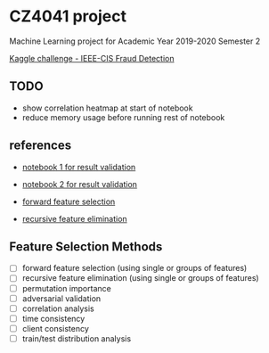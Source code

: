 # CZ4041 project

Machine Learning project for Academic Year 2019-2020 Semester 2

[Kaggle challenge - IEEE-CIS Fraud Detection](https://www.kaggle.com/c/ieee-fraud-detection)

## TODO

- show correlation heatmap at start of notebook
- reduce memory usage before running rest of notebook

## references

- [notebook 1 for result validation](https://www.kaggle.com/artgor/eda-and-models)
- [notebook 2 for result validation](https://www.kaggle.com/cdeotte/xgb-fraud-with-magic-0-9600)

- [forward feature selection](https://towardsdatascience.com/feature-importance-and-forward-feature-selection-752638849962)
- [recursive feature elimination](https://towardsdatascience.com/feature-selection-in-python-recursive-feature-elimination-19f1c39b8d15)

## Feature Selection Methods

- [ ] forward feature selection (using single or groups of features)
- [ ] recursive feature elimination (using single or groups of features)
- [ ] permutation importance
- [ ] adversarial validation
- [ ] correlation analysis
- [ ] time consistency
- [ ] client consistency
- [ ] train/test distribution analysis
